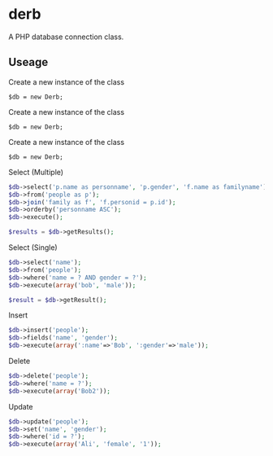 # derb

A PHP database connection class.

## Useage

Create a new instance of the class
```
$db = new Derb;
```

Create a new instance of the class
```
$db = new Derb;
```

Create a new instance of the class
```
$db = new Derb;
```

Select (Multiple)
```php
$db->select('p.name as personname', 'p.gender', 'f.name as familyname');
$db->from('people as p');
$db->join('family as f', 'f.personid = p.id');
$db->orderby('personname ASC');
$db->execute();

$results = $db->getResults();
```

Select (Single)
```php
$db->select('name');
$db->from('people');
$db->where('name = ? AND gender = ?');
$db->execute(array('bob', 'male'));

$result = $db->getResult();
```

Insert
```php
$db->insert('people');
$db->fields('name', 'gender');
$db->execute(array(':name'=>'Bob', ':gender'=>'male'));
```

Delete
```php
$db->delete('people');
$db->where('name = ?');
$db->execute(array('Bob2'));
```

Update
```php
$db->update('people');
$db->set('name', 'gender');
$db->where('id = ?');
$db->execute(array('Ali', 'female', '1'));
```
